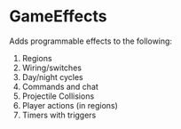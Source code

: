 GameEffects
===========

Adds programmable effects to the following:

1. Regions
2. Wiring/switches
3. Day/night cycles
4. Commands and chat
5. Projectile Collisions
6. Player actions (in regions)
7. Timers with triggers
